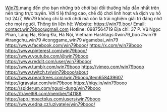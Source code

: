 <a href="https://win79.boo/">Win79 </a> mang đến cho bạn những trò chơi bài đổi thưởng hấp dẫn nhất trên nền tảng trực tuyến. Với tỉ lệ thắng cao, chế độ chơi linh hoạt và dịch vụ hỗ trợ 24/7, Win79 không chỉ là nơi chơi mà còn là trải nghiệm giải trí đáng nhớ cho mọi người.
Thông tin liên hệ: 
Website: https://win79.boo/
Email: contact.win79boo@gmail.com
Hotline: 0987564719
Địa chỉ: 37 P. Vũ Ngọc Phan, Láng Hạ, Đống Đa, Hà Nội, Vietnam
Hashtags:#win79_boo #win79 #trangchu_win79 #conggame_win79 #gamebai_win79
https://www.facebook.com/win79booo/
https://x.com/win79booo
https://www.pinterest.com/win79booo/
https://www.youtube.com/@win79booo
https://www.reddit.com/user/win79booo/
https://www.tumblr.com/win79booo
https://vimeo.com/win79booo
https://www.twitch.tv/win79booo/about
https://www.pearltrees.com/win79booo/item658439607
https://gravatar.com/win79booo
https://hiqy.in/win79booo
https://spiderum.com/nguoi-dung/win79booo
https://travel98.com/member/141188
https://app.impactplus.com/users/win79booo
https://www.edna.cz/uzivatele/win79booo/
